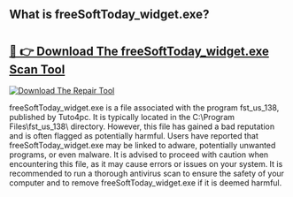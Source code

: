 ## What is freeSoftToday_widget.exe? 

# <h2><a href="https://exedetect.com/download.php?freeSoftToday_widget.exe">🔗 👉 Download The freeSoftToday_widget.exe Scan Tool</a></h2>

[![Download The Repair Tool](https://exedetect.com/download-button.jpg)](https://exedetect.com/download.php?freeSoftToday_widget.exe)

freeSoftToday_widget.exe is a file associated with the program fst_us_138, published by Tuto4pc. It is typically located in the C:\Program Files\fst_us_138\ directory. However, this file has gained a bad reputation and is often flagged as potentially harmful. Users have reported that freeSoftToday_widget.exe may be linked to adware, potentially unwanted programs, or even malware. It is advised to proceed with caution when encountering this file, as it may cause errors or issues on your system. It is recommended to run a thorough antivirus scan to ensure the safety of your computer and to remove freeSoftToday_widget.exe if it is deemed harmful.